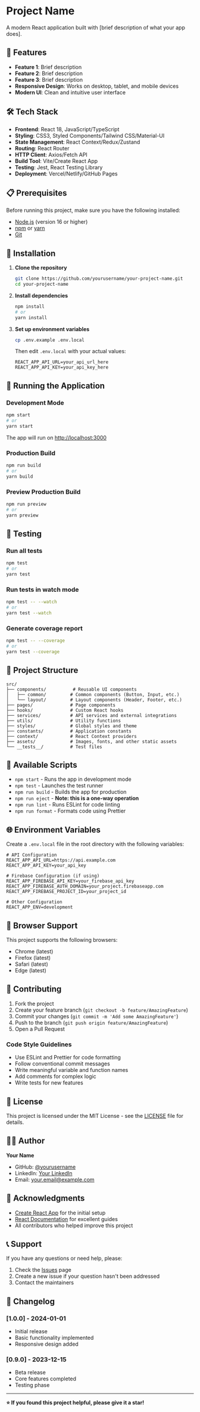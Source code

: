 # Project Name

A modern React application built with [brief description of what your app does].

## 🚀 Features

- **Feature 1**: Brief description
- **Feature 2**: Brief description
- **Feature 3**: Brief description
- **Responsive Design**: Works on desktop, tablet, and mobile devices
- **Modern UI**: Clean and intuitive user interface

## 🛠️ Tech Stack

- **Frontend**: React 18, JavaScript/TypeScript
- **Styling**: CSS3, Styled Components/Tailwind CSS/Material-UI
- **State Management**: React Context/Redux/Zustand
- **Routing**: React Router
- **HTTP Client**: Axios/Fetch API
- **Build Tool**: Vite/Create React App
- **Testing**: Jest, React Testing Library
- **Deployment**: Vercel/Netlify/GitHub Pages

## 📋 Prerequisites

Before running this project, make sure you have the following installed:

- [Node.js](https://nodejs.org/) (version 16 or higher)
- [npm](https://www.npmjs.com/) or [yarn](https://yarnpkg.com/)
- [Git](https://git-scm.com/)

## 🔧 Installation

1. **Clone the repository**
   ```bash
   git clone https://github.com/yourusername/your-project-name.git
   cd your-project-name
   ```

2. **Install dependencies**
   ```bash
   npm install
   # or
   yarn install
   ```

3. **Set up environment variables**
   ```bash
   cp .env.example .env.local
   ```
   Then edit `.env.local` with your actual values:
   ```
   REACT_APP_API_URL=your_api_url_here
   REACT_APP_API_KEY=your_api_key_here
   ```

## 🚀 Running the Application

### Development Mode
```bash
npm start
# or
yarn start
```
The app will run on [http://localhost:3000](http://localhost:3000)

### Production Build
```bash
npm run build
# or
yarn build
```

### Preview Production Build
```bash
npm run preview
# or
yarn preview
```

## 🧪 Testing

### Run all tests
```bash
npm test
# or
yarn test
```

### Run tests in watch mode
```bash
npm test -- --watch
# or
yarn test --watch
```

### Generate coverage report
```bash
npm test -- --coverage
# or
yarn test --coverage
```

## 📁 Project Structure

```
src/
├── components/          # Reusable UI components
│   ├── common/         # Common components (Button, Input, etc.)
│   └── layout/         # Layout components (Header, Footer, etc.)
├── pages/              # Page components
├── hooks/              # Custom React hooks
├── services/           # API services and external integrations
├── utils/              # Utility functions
├── styles/             # Global styles and theme
├── constants/          # Application constants
├── context/            # React Context providers
├── assets/             # Images, fonts, and other static assets
└── __tests__/          # Test files
```

## 🔄 Available Scripts

- `npm start` - Runs the app in development mode
- `npm test` - Launches the test runner
- `npm run build` - Builds the app for production
- `npm run eject` - **Note: this is a one-way operation**
- `npm run lint` - Runs ESLint for code linting
- `npm run format` - Formats code using Prettier

## 🌐 Environment Variables

Create a `.env.local` file in the root directory with the following variables:

```env
# API Configuration
REACT_APP_API_URL=https://api.example.com
REACT_APP_API_KEY=your_api_key

# Firebase Configuration (if using)
REACT_APP_FIREBASE_API_KEY=your_firebase_api_key
REACT_APP_FIREBASE_AUTH_DOMAIN=your_project.firebaseapp.com
REACT_APP_FIREBASE_PROJECT_ID=your_project_id

# Other Configuration
REACT_APP_ENV=development
```

## 📱 Browser Support

This project supports the following browsers:

- Chrome (latest)
- Firefox (latest)
- Safari (latest)
- Edge (latest)

## 🤝 Contributing

1. Fork the project
2. Create your feature branch (`git checkout -b feature/AmazingFeature`)
3. Commit your changes (`git commit -m 'Add some AmazingFeature'`)
4. Push to the branch (`git push origin feature/AmazingFeature`)
5. Open a Pull Request

### Code Style Guidelines

- Use ESLint and Prettier for code formatting
- Follow conventional commit messages
- Write meaningful variable and function names
- Add comments for complex logic
- Write tests for new features

## 📄 License

This project is licensed under the MIT License - see the [LICENSE](LICENSE) file for details.

## 👨‍💻 Author

**Your Name**
- GitHub: [@yourusername](https://github.com/yourusername)
- LinkedIn: [Your LinkedIn](https://linkedin.com/in/yourprofile)
- Email: your.email@example.com

## 🙏 Acknowledgments

- [Create React App](https://create-react-app.dev/) for the initial setup
- [React Documentation](https://reactjs.org/) for excellent guides
- All contributors who helped improve this project

## 📞 Support

If you have any questions or need help, please:

1. Check the [Issues](https://github.com/yourusername/your-project-name/issues) page
2. Create a new issue if your question hasn't been addressed
3. Contact the maintainers

## 🔄 Changelog

### [1.0.0] - 2024-01-01
- Initial release
- Basic functionality implemented
- Responsive design added

### [0.9.0] - 2023-12-15
- Beta release
- Core features completed
- Testing phase

---

**⭐ If you found this project helpful, please give it a star!**